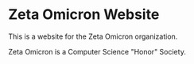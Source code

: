 # Zeta Omicron Website

This is a website for the Zeta Omicron organization.

Zeta Omicron is a Computer Science "Honor" Society.
